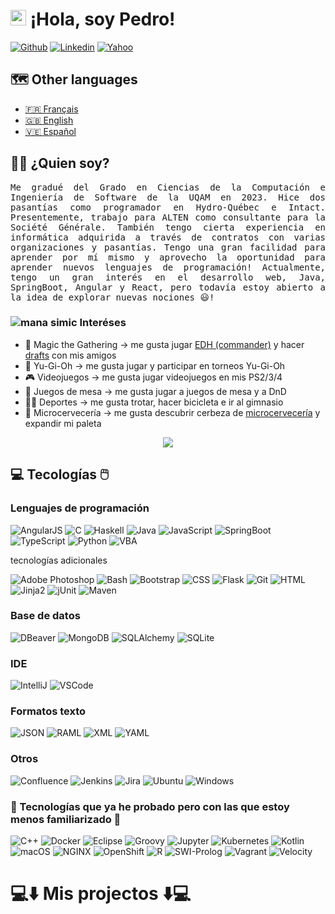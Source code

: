 # <img src="https://media.giphy.com/media/hvRJCLFzcasrR4ia7z/giphy.gif" width="25px"> ¡Hola, soy Pedro!

[![Github](https://img.shields.io/badge/-Github-181717?style=flat&logo=Github&logoColor=white)](https://github.com/PedroLuisBernardos)
[![Linkedin](https://img.shields.io/badge/-LinkedIn-0A66C2?style=flat&logo=Linkedin&logoColor=white)](https://www.linkedin.com/in/pedro-luis-bernardos/)
[![Yahoo](https://img.shields.io/badge/-Yahoo-6001D2?style=flat&logo=Yahoo&logoColor=white)](mailto:bernardospedro@yahoo.com)

## 🗺️ Other languages

* <a href="README_fr.md">🇫🇷 Français</a>
* <a href="README.md">🇬🇧 English</a>
* <a href="README_es.md">🇻🇪 Español</a>

## 👨‍💻 ¿Quien soy?

<p  align="justify"><samp>Me gradué del Grado en Ciencias de la Computación e Ingeniería de Software de la UQAM en 2023. Hice dos pasantías como programador en Hydro-Québec e Intact. Presentemente, trabajo para ALTEN como consultante para la Société Générale. También tengo cierta experiencia en informática adquirida a través de contratos con varias organizaciones y pasantías. Tengo una gran facilidad para aprender por mí mismo y aprovecho la oportunidad para aprender nuevos lenguajes de programación! Actualmente, tengo un gran interés en el desarrollo web, Java, SpringBoot, Angular y React, pero todavía estoy abierto a la idea de explorar nuevas nociones 😃!</samp></p>

### ![mana simic](https://cubecobra.com/content/symbols/g-u.png) Interéses

* 🧙 Magic the Gathering -> me gusta jugar [EDH (commander)](https://www.moxfield.com/decks/LUFEeCnxjEen0gi1_hKYWA) y hacer [drafts](https://cubecobra.com/cube/overview/salade) con mis amigos
* 🔮 Yu-Gi-Oh -> me gusta jugar y participar en torneos Yu-Gi-Oh
* 🎮 Videojuegos -> me gusta jugar videojuegos en mis PS2/3/4
* 🎲 Juegos de mesa -> me gusta jugar a juegos de mesa y a DnD
* 🚵‍♀️ Deportes -> me gusta trotar, hacer bicicleta e ir al gimnasio
* 🍻 Microcervecería -> me gusta descubrir cerbeza de [microcervecería](https://pedroluisbernardos.github.io/Le-Guide-pour-debutants-sur-la-Microbrasserie-Quebecoise/) y expandir mi paleta

<p align="center">
  <img src="https://komarev.com/ghpvc/?username=PedroLuisBernardos&style=plastic&label=Views"><img>
</p>

## 💻 Tecologías 🖱️

### Lenguajes de programación

![AngularJS](https://img.shields.io/badge/-AngularJS-E23237?style=flat&logo=AngularJS&logoColor=white)
![C](https://img.shields.io/badge/-C-A8B9CC?style=flat&logo=C&logoColor=white)
![Haskell](https://img.shields.io/badge/-Haskell-5D4F85?style=flat&logo=Haskell&logoColor=white)
![Java](https://img.shields.io/badge/-Java-007396?style=flat&logo=Java&logoColor=white)
![JavaScript](https://img.shields.io/badge/-JavaScript-F7DF1E?style=flat&logo=JavaScript&logoColor=white)
![SpringBoot](https://img.shields.io/badge/-Spring%20Boot-6DB33F?style=flat&logo=Spring%20Boot&logoColor=white)
![TypeScript](https://img.shields.io/badge/-TypeScript-3178C6?style=flat&logo=TypeScript&logoColor=white)
![Python](https://img.shields.io/badge/-Python-3776AB?style=flat&logo=Python&logoColor=white)
![VBA](https://img.shields.io/badge/-VBA-217346?style=flat&logo=MicrosoftExcel&logoColor=white)

tecnologías adicionales

![Adobe Photoshop](https://img.shields.io/badge/-Adobe%20Photoshop-31A8FF?style=flat&logo=Adobe%20Photoshop&logoColor=white)
![Bash](https://img.shields.io/badge/-Bash-4EAA25?style=flat&logo=GNU-Bash&logoColor=white)
![Bootstrap](https://img.shields.io/badge/-Bootstrap-7952B3?style=flat&logo=Bootstrap&logoColor=white)
![CSS](https://img.shields.io/badge/-CSS-1572B6?style=flat&logo=CSS3&logoColor=white)
![Flask](https://img.shields.io/badge/-Flask-000000?style=flat&logo=Flask&logoColor=white)
![Git](https://img.shields.io/badge/-Git-F05032?style=flat&logo=Git&logoColor=white)
![HTML](https://img.shields.io/badge/-HTML-E34F26?style=flat&logo=HTML5&logoColor=white)
![Jinja2](https://img.shields.io/badge/-Jinja2-B41717?style=flat&logo=Jinja&logoColor=white)
![jUnit](https://img.shields.io/badge/-jUnit-25A162?style=flat&logo=jUnit5&logoColor=white)
![Maven](https://img.shields.io/badge/-Maven-C71A36?style=flat&logo=ApacheMaven&logoColor=white)

### Base de datos

![DBeaver](https://img.shields.io/badge/-DBeaver-533621?style=flat&logo=DBeaver&logoColor=white)
![MongoDB](https://img.shields.io/badge/-MongoDB-47A248?style=flat&logo=MongoDB&logoColor=white)
![SQLAlchemy](https://img.shields.io/badge/-SQLAlchemy-000000?style=flat)
![SQLite](https://img.shields.io/badge/-SQLite-003B57?style=flat&logo=SQLite&logoColor=white)

### IDE

![IntelliJ](https://img.shields.io/badge/-IntelliJ-000000?style=flat&logo=IntelliJIDEA&logoColor=white)
![VSCode](https://img.shields.io/badge/-VSCode-007ACC?style=flat&logo=VisualStudioCode&logoColor=white)

### Formatos texto

![JSON](https://img.shields.io/badge/-JSON-000000?style=flat&logo=JSON&logoColor=white)
![RAML](https://img.shields.io/badge/-RAML-000000?style=flat)
![XML](https://img.shields.io/badge/-XML-000000?style=flat)
![YAML](https://img.shields.io/badge/-YAML-000000?style=flat)

### Otros

![Confluence](https://img.shields.io/badge/-Confluence-172B4D?style=flat&logo=Confluence&logoColor=white)
![Jenkins](https://img.shields.io/badge/-Jenkins-D24939?style=flat&logo=Jenkins&logoColor=white)
![Jira](https://img.shields.io/badge/-Jira-0052CC?style=flat&logo=Atlassian&logoColor=white)
![Ubuntu](https://img.shields.io/badge/-Ubuntu-E95420?style=flat&logo=Ubuntu&logoColor=white)
![Windows](https://img.shields.io/badge/-Windows-0078D6?style=flat&logo=Windows&logoColor=white)

### 🐚 Tecnologías que ya he probado pero con las que estoy menos familiarizado 🐁

![C++](https://img.shields.io/badge/-C++-00599C?style=flat&logo=Cplusplus&logoColor=white)
![Docker](https://img.shields.io/badge/-Docker-2496ED?style=flat&logo=Docker&logoColor=white)
![Eclipse](https://img.shields.io/badge/-Eclipse-2C2255?style=flat&logo=EclipseIDE&logoColor=white)
![Groovy](https://img.shields.io/badge/-Groovy-4298B8?style=flat&logo=ApacheGroovy&logoColor=white)
![Jupyter](https://img.shields.io/badge/-Jupyter-F37626?style=flat&logo=Jupyter&logoColor=white)
![Kubernetes](https://img.shields.io/badge/-Kubernetes-326CE5?style=flat&logo=Kubernetes&logoColor=white)
![Kotlin](https://img.shields.io/badge/-Kotlin-7F52FF?style=flat&logo=Kotlin&logoColor=white)
![macOS](https://img.shields.io/badge/-macOS-000000?style=flat&logo=macOS&logoColor=white)
![NGINX](https://img.shields.io/badge/-NGINX-009639?style=flat&logo=NGINX&logoColor=white)
![OpenShift](https://img.shields.io/badge/-OpenShift-EE0000?style=flat&logo=RedHatOpenShift&logoColor=white)
![R](https://img.shields.io/badge/-R-276DC3?style=flat&logo=R&logoColor=white)
![SWI-Prolog](https://img.shields.io/badge/-Prolog-000000?style=flat)
![Vagrant](https://img.shields.io/badge/-Vagrant-1868F2?style=flat&logo=Vagrant&logoColor=white)
![Velocity](https://img.shields.io/badge/-Velocity-000000?style=flat)

# 💻⬇️ Mis projectos ⬇️💻
